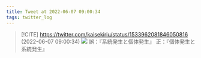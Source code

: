 ```yaml
---
title: Tweet at 2022-06-07 09:00:34
tags: twitter_log
---
```


> [!CITE] https://twitter.com/kaisekiriu/status/1533962081846050816 (2022-06-07 09:00:34)
> ![](https://twitter.com/kaisekiriu/status/1533962081846050816)
> 誤：『系統発生と個体発生』
> 正：『個体発生と系統発生』
